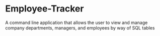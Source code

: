 # Employee-Tracker
A command line application that allows the user to view and manage company departments, managers, and employees by way of SQL tables
